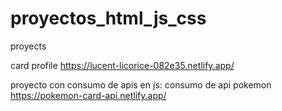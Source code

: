 # proyectos_html_js_css

proyects

card profile
https://lucent-licorice-082e35.netlify.app/

proyecto con consumo de apis en js:
	consumo de api pokemon
https://pokemon-card-api.netlify.app/
	
